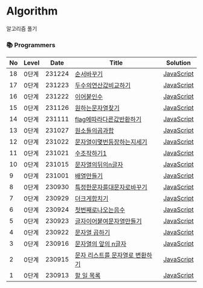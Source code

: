 # Algorithm
알고리즘 풀기

### 📚 Programmers

| No  | Level                  | Date   | Title                                                                                           | Solution                                                                                                                                                                                                                                        |
| --- | ---------------------- | ------ | ----------------------------------------------------------------------------------------------- | ----------------------------------------------------------------------------------------------------------------------------------------------------------------------------------------------------------------------------------------------- |
| 18   | 0단계            | 231224 | [순서바꾸기](https://school.programmers.co.kr/learn/courses/30/lessons/181891) | [JavaScript](https://github.com/ssso-pro1/Algorithm/blob/main/programmers/0%EB%8B%A8%EA%B3%84/%EC%88%9C%EC%84%9C%EB%B0%94%EA%BE%B8%EA%B8%B0.js) 
| 17   | 0단계            | 231223 | [두수의연산값비교하기](https://school.programmers.co.kr/learn/courses/30/lessons/181938) | [JavaScript](https://github.com/ssso-pro1/Algorithm/blob/main/programmers/0%EB%8B%A8%EA%B3%84/%EB%91%90%EC%88%98%EC%9D%98%EC%97%B0%EC%82%B0%EA%B0%92%EB%B9%84%EA%B5%90%ED%95%98%EA%B8%B0.js) 
| 16   | 0단계            | 231222 | [이어붙인수](https://school.programmers.co.kr/learn/courses/30/lessons/181928) | [JavaScript](https://github.com/ssso-pro1/Algorithm/commit/50dc0f49e15f80b89dfe48a31c7893034655f42d) 
| 15   | 0단계            | 231126 | [원하는문자열찾기](https://school.programmers.co.kr/learn/courses/30/lessons/181878) | [JavaScript](https://github.com/ssso-pro1/Algorithm/blob/main/programmers/0%EB%8B%A8%EA%B3%84/%EC%9B%90%ED%95%98%EB%8A%94%EB%AC%B8%EC%9E%90%EC%97%B4%EC%B0%BE%EA%B8%B0.js) 
| 14   | 0단계            | 231111 | [flag에따라다른값반환하기](https://school.programmers.co.kr/learn/courses/30/lessons/181933) | [JavaScript](https://github.com/ssso-pro1/Algorithm/blob/main/programmers/0%EB%8B%A8%EA%B3%84/flag%EC%97%90%EB%94%B0%EB%9D%BC%EB%8B%A4%EB%A5%B8%EA%B0%92%EB%B0%98%ED%99%98%ED%95%98%EA%B8%B0.js) 
| 13   | 0단계            | 231027 | [원소들의곱과합](https://school.programmers.co.kr/learn/courses/30/lessons/181929) | [JavaScript](https://github.com/ssso-pro1/Algorithm/blob/main/programmers/0%EB%8B%A8%EA%B3%84/%EC%9B%90%EC%86%8C%EB%93%A4%EC%9D%98%EA%B3%B1%EA%B3%BC%ED%95%A9.js) 
| 12   | 0단계            | 231022 | [문자열이몇번등장하는지세기](https://school.programmers.co.kr/learn/courses/30/lessons/181871) | [JavaScript](https://github.com/ssso-pro1/Algorithm/blob/main/programmers/0%EB%8B%A8%EA%B3%84/%EB%AC%B8%EC%9E%90%EC%97%B4%EC%9D%B4%EB%AA%87%EB%B2%88%EB%93%B1%EC%9E%A5%ED%95%98%EB%8A%94%EC%A7%80%EC%84%B8%EA%B8%B0.js) 
| 11   | 0단계            | 231021 | [수조작하기1](https://school.programmers.co.kr/learn/courses/30/lessons/181926) | [JavaScript](https://github.com/ssso-pro1/Algorithm/blob/main/programmers/0%EB%8B%A8%EA%B3%84/%EC%88%98%EC%A1%B0%EC%9E%91%ED%95%98%EA%B8%B01.js) 
| 10   | 0단계            | 231015 | [문자열의뒤의n글자](https://school.programmers.co.kr/learn/courses/30/lessons/181910) | [JavaScript](https://github.com/ssso-pro1/Algorithm/blob/main/programmers/0%EB%8B%A8%EA%B3%84/%EB%AC%B8%EC%9E%90%EC%97%B4%EC%9D%98%EB%92%A4%EC%9D%98n%EA%B8%80%EC%9E%90.js) 
| 9   | 0단계            | 231001 | [배열만들기](https://school.programmers.co.kr/learn/courses/30/lessons/181901) | [JavaScript](https://github.com/ssso-pro1/Algorithm/blob/main/programmers/0%EB%8B%A8%EA%B3%84/%EB%B0%B0%EC%97%B4%EB%A7%8C%EB%93%A4%EA%B8%B0.js) 
| 8   | 0단계            | 230930 | [특정한문자를대문자로바꾸기](https://school.programmers.co.kr/learn/courses/30/lessons/181873) | [JavaScript](https://github.com/ssso-pro1/Algorithm/blob/main/programmers/0%EB%8B%A8%EA%B3%84/%ED%8A%B9%EC%A0%95%ED%95%9C%EB%AC%B8%EC%9E%90%EB%A5%BC%EB%8C%80%EB%AC%B8%EC%9E%90%EB%A1%9C%EB%B0%94%EA%BE%B8%EA%B8%B0.js) 
| 7   | 0단계            | 230929 | [더크게합치기](https://school.programmers.co.kr/learn/courses/30/lessons/181939) | [JavaScript](https://github.com/ssso-pro1/Algorithm/blob/main/programmers/0%EB%8B%A8%EA%B3%84/%EB%8D%94%ED%81%AC%EA%B2%8C%ED%95%A9%EC%B9%98%EA%B8%B0.js) 
| 6   | 0단계            | 230924 | [첫번째로나오는음수](https://school.programmers.co.kr/learn/courses/30/lessons/181896) | [JavaScript](https://github.com/ssso-pro1/Algorithm/blob/main/programmers/0%EB%8B%A8%EA%B3%84/%EC%B2%AB%20%EB%B2%88%EC%A7%B8%EB%A1%9C%20%EB%82%98%EC%98%A4%EB%8A%94%20%EC%9D%8C%EC%88%98.js) 
| 5   | 0단계            | 230923 | [글자이어붙여문자열만들기](https://school.programmers.co.kr/learn/courses/30/lessons/181915) | [JavaScript](https://github.com/ssso-pro1/Algorithm/blob/main/programmers/0%EB%8B%A8%EA%B3%84/%EA%B8%80%EC%9E%90%EC%9D%B4%EC%96%B4%EB%B6%99%EC%97%AC%EB%AC%B8%EC%9E%90%EC%97%B4%EB%A7%8C%EB%93%A4%EA%B8%B0.js) 
| 4   | 0단계            | 230922 | [문자열 곱하기](https://school.programmers.co.kr/learn/courses/30/lessons/181940) | [JavaScript](https://github.com/ssso-pro1/Algorithm/blob/main/programmers/0%EB%8B%A8%EA%B3%84/%EB%AC%B8%EC%9E%90%EC%97%B4%EA%B3%B1%ED%95%98%EA%B8%B0.js) 
| 3   | 0단계            | 230916 | [문자열의 앞의 n글자](https://school.programmers.co.kr/learn/courses/30/lessons/181907) | [JavaScript](https://github.com/ssso-pro1/Algorithm/blob/main/programmers/0%EB%8B%A8%EA%B3%84/%EB%AC%B8%EC%9E%90%EC%97%B4%EC%9D%98%20%EC%95%9E%EC%9D%98%20n%EA%B8%80%EC%9E%90.js) 
| 2   | 0단계            | 230915 | [문자 리스트를 문자열로 변환하기](https://school.programmers.co.kr/learn/courses/30/lessons/181941) | [JavaScript](https://github.com/ssso-pro1/Algorithm/blob/main/programmers/0%EB%8B%A8%EA%B3%84/%EB%AC%B8%EC%9E%90%20%EB%A6%AC%EC%8A%A4%ED%8A%B8%EB%A5%BC%20%EB%AC%B8%EC%9E%90%EC%97%B4%EB%A1%9C%20%EB%B3%80%ED%99%98%ED%95%98%EA%B8%B0.js)       
| 1   | 0단계            | 230913 | [할 일 목록](https://school.programmers.co.kr/learn/courses/30/lessons/181885?language=javascript]) | [JavaScript](https://github.com/ssso-pro1/Algorithm/blob/main/programmers/0%EB%8B%A8%EA%B3%84/%ED%95%A0%EC%9D%BC%EB%AA%A9%EB%A1%9D.js)                                                                                                                                                                                                                                    

